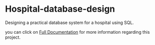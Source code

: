 # Hospital-database-design
Designing a practical database system for a hospital using SQL. 

you can click on [Full Documentation](https://github.com/nilix-ba/Hospital-database-design/blob/main/Hospital%20database.pdf) for more information regarding this project.
